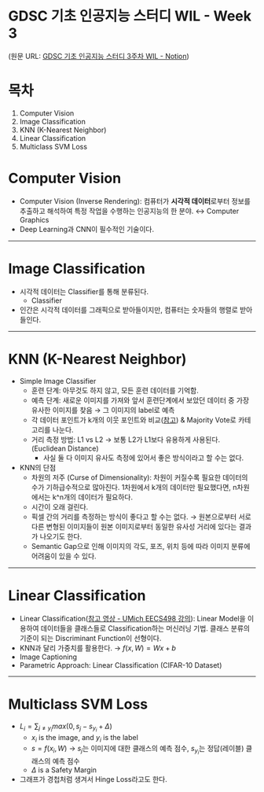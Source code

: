 # GDSC 기초 인공지능 스터디 WIL - Week 3

(원문 URL: [GDSC 기초 인공지능 스터디 3주차 WIL - Notion](https://goomseo.notion.site/Week3-8f862d92cbec432baef65d3e72d9a48b?pvs=4))

# 목차

1. Computer Vision
2. Image Classification
3. KNN (K-Nearest Neighbor)
4. Linear Classification
5. Multiclass SVM Loss

# Computer Vision

- Computer Vision (Inverse Rendering): 컴퓨터가 **시각적 데이터**로부터 정보를 추출하고 해석하여 특정 작업을 수행하는 인공지능의 한 분야. ↔ Computer Graphics
- Deep Learning과 CNN이 필수적인 기술이다.

---

# Image Classification

- 시각적 데이터는 Classifier를 통해 분류된다.
  - Classifier
- 인간은 시각적 데이터를 그래픽으로 받아들이지만, 컴퓨터는 숫자들의 행렬로 받아들인다.

---

# KNN (K-Nearest Neighbor)

- Simple Image Classifier
  - 훈련 단계: 아무것도 하지 않고, 모든 훈련 데이터를 기억함.
  - 예측 단계: 새로운 이미지를 가져와 앞서 훈련단계에서 보았던 데이터 중 가장 유사한 이미지를 찾음 → 그 이미지의 label로 예측
  - 각 데이터 포인트가 k개의 이웃 포인트와 비교([참고](http://vision.stanford.edu/teaching/cs231n-demos/knn/)) & Majority Vote로 카테고리를 나눈다.
  - 거리 측정 방법: L1 vs L2 → 보통 L2가 L1보다 유용하게 사용된다. (Euclidean Distance)
    - 사실 둘 다 이미지 유사도 측정에 있어서 좋은 방식이라고 할 수는 없다.
- KNN의 단점
  - 차원의 저주 (Curse of Dimensionality): 차원이 커질수록 필요한 데이터의 수가 기하급수적으로 많아진다. 1차원에서 k개의 데이터만 필요했다면, n차원에서는 k^n개의 데이터가 필요하다.
  - 시간이 오래 걸린다.
  - 픽셀 간의 거리를 측정하는 방식이 좋다고 할 수는 없다. → 원본으로부터 서로 다른 변형된 이미지들이 원본 이미지로부터 동일한 유사성 거리에 있다는 결과가 나오기도 한다.
  - Semantic Gap으로 인해 이미지의 각도, 포즈, 위치 등에 따라 이미지 분류에 어려움이 있을 수 있다.

---

# Linear Classification

- Linear Classification([참고 영상 - UMich EECS498 강의](https://www.youtube.com/watch?v=qcSEP17uKKY)): Linear Model을 이용하여 데이터들을 클래스들로 Classification하는 머신러닝 기법. 클래스 분류의 기준이 되는 Discriminant Function이 선형이다.
- KNN과 달리 가중치를 활용한다. → $f(x, W) = Wx + b$
- Image Captioning
- Parametric Approach: Linear Classification (CIFAR-10 Dataset)

---

# Multiclass SVM Loss

- $L_i = \displaystyle\sum_{j \neq y_i}max(0, s_j - s_{y_i}+\Delta)$
  - $x_i$ is the image, and $y_i$ is the label
  - $s = f(x_i, W)$ → $s_j$는 이미지에 대한 클래스의 예측 점수, $s_{y_i}$는 정답(레이블) 클래스의 예측 점수
  - $\Delta$ is a Safety Margin
- 그래프가 경첩처럼 생겨서 Hinge Loss라고도 한다.
